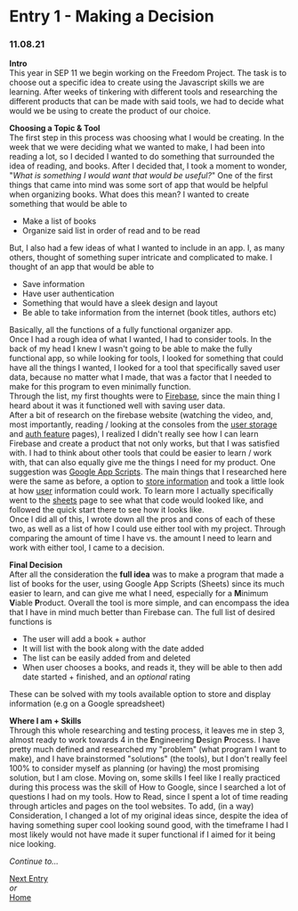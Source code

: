 # Entry 1 - Making a Decision 
### 11.08.21

**Intro** <br>
This year in SEP 11 we begin working on the Freedom Project. The task is to choose out a specific idea to create using the Javascript skills we are learning. After weeks of tinkering with different tools and researching the different products that can be made with said tools, we had to decide what would we be using to create the product of our choice. 

**Choosing a Topic & Tool** <br>
The first step in this process was choosing what I would be creating. In the week that we were deciding what we wanted to make, I had been into reading a lot, so I decided I wanted to do something that surrounded the idea of reading, and books. After I decided that, I took a moment to wonder, "*What is something I would want that would be useful?*" One of the first things that came into mind was some sort of app that would be helpful when organizing books. What does this mean? I wanted to create something that would be able to <br>
* Make a list of books
* Organize said list in order of read and to be read 

But, I also had a few ideas of what I wanted to include in an app. I, as many others, thought of something super intricate and complicated to make. I thought of an app that would be able to 

* Save information
* Have user authentication 
* Something that would have a sleek design and layout
* Be able to take information from the internet (book titles, authors etc) <br>

Basically, all the functions of a fully functional organizer app. <br>
Once I had a rough idea of what I wanted, I had to consider tools. In the back of my head I knew I wasn't going to be able to make the fully functional app, so while looking for tools, I looked for something that could have all the things I wanted, I looked for a tool that specifically saved user data, because no matter what I made, that was a factor that I needed to make for this program to even minimally function.<br> 
Through the list, my first thoughts were to [Firebase](https://firebase.google.com), since the main thing I heard about it was it functioned well with saving user data. <br> 
After a bit of research on the firebase website (watching the video, and, most importantly, reading / looking at the consoles from the [user storage](https://firebase.google.com/products/storage) and [auth feature](https://firebase.google.com/products/auth) pages), I realized I didn't really see how I can learn Firebase and create a product that not only works, but that I was satisfied with. I had to think about other tools that could be easier to learn / work with, that can also equally give me the things I need for my product. One suggestion was [Google App Scripts](https://developers.google.com/apps-script). The main things that I researched here were the same as before, a option to [store information](https://developers.google.com/apps-script/guides/properties) and took a little look at how [user](https://developers.google.com/apps-script/reference/drive/user?hl=en) information could work. To learn more I actually specifically went to the [sheets](https://developers.google.com/apps-script/guides/sheets) page to see what that code would looked like, and followed the quick start there to see how it looks like. <br>
Once I did all of this, I wrote down all the pros and cons of each of these two, as well as a list of how I could use either tool with my project. Through comparing the amount of time I have vs. the amount I need to learn and work with either tool, I came to a decision.

**Final Decision** <br>
After all the consideration the **full idea** was to make a program that made a list of books for the user, using Google App Scripts (Sheets) since its much easier to learn, and can give me what I need, especially for a **M**inimum **V**iable **P**roduct. Overall the tool is more simple, and can encompass the idea that I have in mind much better than Firebase can.
The full list of desired functions is 
* The user will add a book + author
* It will list with the book along with the date added
* The list can be easily added from and deleted
* When user chooses a books, and reads it, they will be able to then add date started + finished, and an *optional* rating 

These can be solved with my tools available option to store and display information (e.g on a Google spreadsheet)


**Where I am + Skills** <br>
Through this whole researching and testing process, it leaves me in step 3, almost ready to work towards 4 in the **E**ngineering **D**esign **P**rocess. I have pretty much defined and researched my "problem" (what program I want to make), and I have brainstormed "solutions" (the tools), but I don't really feel 100% to consider myself as planning (or having) the most promising solution, but I am close. Moving on, some skills I feel like I really practiced during this process was the skill of How to Google, since I searched a lot of questions I had on my tools. How to Read, since I spent a lot of time reading through articles and pages on the tool websites. To add, (in a way) Consideration, I changed a lot of my original ideas since, despite the idea of having something super cool looking sound good, with the timeframe I had I most likely would not have made it super functional if I aimed for it being nice looking. 


*Continue to...* 

[Next Entry](entry02.md) <br>
*or* <br>
[Home](../README.md) 
